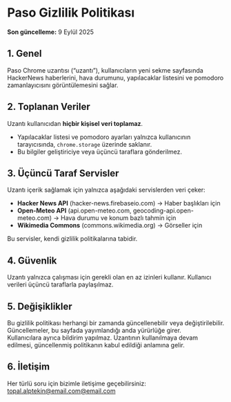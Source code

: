 # Paso Gizlilik Politikası

**Son güncelleme:** 9 Eylül 2025

## 1. Genel
Paso Chrome uzantısı (“uzantı”), kullanıcıların yeni sekme sayfasında 
HackerNews haberlerini, hava durumunu, yapılacaklar listesini ve 
pomodoro zamanlayıcısını görüntülemesini sağlar.

## 2. Toplanan Veriler
Uzantı kullanıcıdan **hiçbir kişisel veri toplamaz**.

- Yapılacaklar listesi ve pomodoro ayarları yalnızca kullanıcının tarayıcısında, `chrome.storage` üzerinde saklanır.
- Bu bilgiler geliştiriciye veya üçüncü taraflara gönderilmez.

## 3. Üçüncü Taraf Servisler
Uzantı içerik sağlamak için yalnızca aşağıdaki servislerden veri çeker:

- **Hacker News API** (hacker-news.firebaseio.com) → Haber başlıkları için  
- **Open-Meteo API** (api.open-meteo.com, geocoding-api.open-meteo.com) → Hava durumu ve konum bazlı tahmin için  
- **Wikimedia Commons** (commons.wikimedia.org) → Görseller için  

Bu servisler, kendi gizlilik politikalarına tabidir.

## 4. Güvenlik
Uzantı yalnızca çalışması için gerekli olan en az izinleri kullanır. Kullanıcı verileri üçüncü taraflarla paylaşılmaz.

## 5. Değişiklikler
Bu gizlilik politikası herhangi bir zamanda güncellenebilir veya değiştirilebilir.  
Güncellemeler, bu sayfada yayımlandığı anda yürürlüğe girer.  
Kullanıcılara ayrıca bildirim yapılmaz. Uzantının kullanılmaya devam edilmesi, 
güncellenmiş politikanın kabul edildiği anlamına gelir.

## 6. İletişim
Her türlü soru için bizimle iletişime geçebilirsiniz:  
[topal.alptekin@email.com@email.com](mailto:topal.alptekin@email.com)
